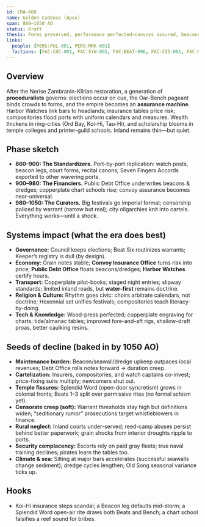 ```yaml
---
id: ERA-860
name: Golden Cadence (Apex)
span: 860–1050 AO
status: Draft
thesis: Forms preserved, performance perfected—convoys assured, beacons lit, choirs in time. Prosperity spreads along the waterline even as the costs and contradictions that will crack the empire quietly accumulate.
links:
  people: [PERS:PUL-001, PERS:MRK-001]
  factions: [FAC:COC-001, FAC:SYN-001, FAC:BEAT-006, FAC:CIO-001, FAC:HBW-001, FAC:CHA-001, FAC:DBW-001, FAC:PDO-001]
---
```


## Overview
After the Nerise Zambranin-Kllrian restoration, a generation of **proceduralists** governs: elections occur on cue, the Oar-Bench pageant binds crowds to forms, and the empire becomes an **assurance machine**. Harbor Watches link bars to headlands; insurance tables price risk; compositories flood ports with uniform calendars and measures. Wealth thickens in ring-cities (Ord Bay, Koi-Hi, Tau-Hi), and scholarship blooms in temple colleges and printer-guild schools. Inland remains thin—but quiet.

## Phase sketch
- **860–900: The Standardizers.** Port-by-port replication: watch posts, beacon legs, court forms, recital canons; Seven Fingers Accords exported to other wavering ports.
- **900–980: The Financiers.** Public Debt Office underwrites beacons & dredges; copperplate chart schools rise; convoy assurance becomes near-universal.
- **980–1050: The Curators.** Big festivals go imperial format; censorship policed by warrant (narrow but real); city oligarchies knit into cartels. Everything works—until a shock.

## Systems impact (what the era does best)
- **Governance:** Council keeps elections; Beat Six routinizes warrants; Keeper’s registry is dull (by design).  
- **Economy:** Grain notes stable; **Convoy Insurance Office** turns risk into price; **Public Debt Office** floats beacons/dredges; **Harbor Watches** certify hours.  
- **Transport:** Copperplate pilot-books; staged night entries; slipway standards; limited inland roads, but **water-first** remains doctrine.  
- **Religion & Culture:** Rhythm goes civic: choirs arbitrate calendars, not doctrine; Hexennial set unifies festivals; compositories teach literacy-by-doing.  
- **Tech & Knowledge:** Wood-press perfected; copperplate engraving for charts; tide/almanac tables; improved fore-and-aft rigs, shallow-draft proas, better caulking resins.

## Seeds of decline (baked in by 1050 AO)
- **Maintenance burden:** Beacon/seawall/dredge upkeep outpaces local revenues; Debt Office rolls notes forward → duration creep.  
- **Cartelization:** Insurers, compositories, and watch captains co-invest; price-fixing suits multiply; newcomers shut out.  
- **Temple fissures:** Splendid Word (open-door syncretism) grows in colonial fronts; Beats 1–3 split over permissive rites (no formal schism yet).  
- **Censorate creep (soft):** Warrant thresholds stay high but definitions widen; “seditionary rumor” prosecutions target whistleblowers in finance.  
- **Rural neglect:** Inland courts under-served; reed-camp abuses persist behind better paperwork; grain shocks from interior droughts ripple to ports.  
- **Security complacency:** Escorts rely on paid gray fleets; true naval training declines; pirates learn the tables too.  
- **Climate & sea:** Silting at major bars accelerates (successful seawalls change sediment); dredge cycles lengthen; Old Song seasonal variance ticks up.

## Hooks
- Koi-Hi insurance steps scandal; a Beacon leg defaults mid-storm; a Splendid Word open-air rite draws both Beats and Bench; a chart school falsifies a reef sound for bribes.
